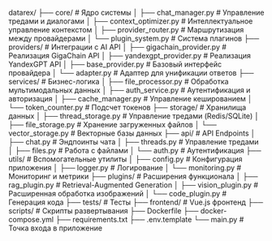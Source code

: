 datarex/
├── core/                         # Ядро системы
│   ├── chat_manager.py           # Управление тредами и диалогами
│   ├── context_optimizer.py      # Интеллектуальное управление контекстом
│   ├── provider_router.py        # Маршрутизация между провайдерами
│   └── plugin_system.py          # Система плагинов
├── providers/                    # Интеграции с AI API
│   ├── gigachain_provider.py     # Реализация GigaChain API
│   ├── yandexgpt_provider.py     # Реализация YandexGPT API
│   ├── base_provider.py          # Базовый интерфейс провайдера
│   └── adapter.py                # Адаптер для унификации ответов
├── services/                     # Бизнес-логика
│   ├── file_processor.py         # Обработка мультимодальных данных
│   ├── auth_service.py           # Аутентификация и авторизация
│   ├── cache_manager.py          # Управление кешированием
│   └── token_counter.py          # Подсчет токенов
├── storage/                      # Хранилища данных
│   ├── thread_storage.py         # Управление тредами (Redis/SQLite)
│   ├── file_storage.py           # Хранение загруженных файлов
│   └── vector_storage.py         # Векторные базы данных
├── api/                          # API Endpoints
│   ├── chat.py                   # Эндпоинты чата
│   ├── threads.py                # Управление тредами
│   ├── files.py                  # Работа с файлами
│   └── auth.py                   # Аутентификация
├── utils/                        # Вспомогательные утилиты
│   ├── config.py                 # Конфигурация приложения
│   ├── logger.py                 # Логирование
│   └── monitoring.py             # Мониторинг и метрики
├── plugins/                      # Расширения функционала
│   ├── rag_plugin.py             # Retrieval-Augmented Generation
│   ├── vision_plugin.py          # Расширенная обработка изображений
│   └── code_plugin.py            # Генерация кода
├── tests/                        # Тесты
├── frontend/                     # Vue.js фронтенд
├── scripts/                      # Скрипты развертывания
├── Dockerfile
├── docker-compose.yml
├── requirements.txt
├── .env.template
└── main.py                       # Точка входа в приложение